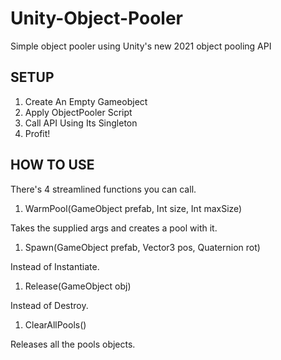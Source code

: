 # Unity-Object-Pooler

Simple object pooler using Unity's new 2021 object pooling API

## SETUP

1. Create An Empty Gameobject
2. Apply ObjectPooler Script
3. Call API Using Its Singleton
4. Profit!

## HOW TO USE

There's 4 streamlined functions you can call.

1. WarmPool(GameObject prefab, Int size, Int maxSize)

Takes the supplied args and creates a pool with it.

1. Spawn(GameObject prefab, Vector3 pos, Quaternion rot)

Instead of Instantiate.

1. Release(GameObject obj)

Instead of Destroy.

1. ClearAllPools()

Releases all the pools objects.
